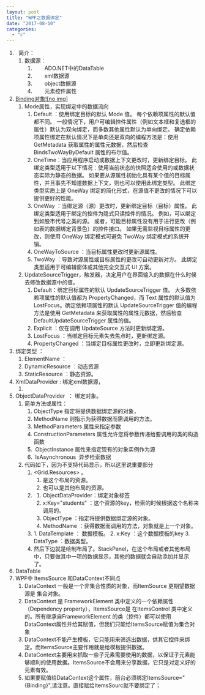 ```yaml
---
layout: post
title: "WPF之数据绑定"
date: "2017-08-10"
categories: 
  - "c"
---
```


1.   简介：
    1. 数据源：
        1. 　　ADO.NET中的DataTable
        2. 　　xml数据源
        3. 　　object数据源
        4. 　　元素控件属性
2. [Binding对象![no img]](http://127.0.0.1/wp-content/uploads/2017/08/061715297524204.png)
    1. Mode属性，实现绑定中的数据流向
        1. Default ：使用绑定目标的默认 Mode 值。 每个依赖项属性的默认值都不同。 一般情况下，用户可编辑控件属性（例如文本框和复选框的属性）默认为双向绑定，而多数其他属性默认为单向绑定。 确定依赖项属性绑定在默认情况下是单向还是双向的编程方法是：使用 GetMetadata 获取属性的属性元数据，然后检查 BindsTwoWayByDefault 属性的布尔值。
        2. OneTime：当应用程序启动或数据上下文更改时，更新绑定目标。 此绑定类型适用于以下情况：使用当前状态的快照适合使用的或数据状态实际为静态的数据。 如果要从源属性初始化具有某个值的目标属性，并且事先不知道数据上下文，则也可以使用此绑定类型。 此绑定类型实质上是 OneWay 绑定的简化形式，在源值不更改的情况下可以提供更好的性能。
        3. OneWay ：当绑定源（源）更改时，更新绑定目标（目标）属性。 此绑定类型适用于绑定的控件为隐式只读控件的情况。 例如，可以绑定到如股市代号之类的源。 或者，可能目标属性没有用于进行更改（例如表的数据绑定背景色）的控件接口。 如果无需监视目标属性的更改，则使用 OneWay 绑定模式可避免 TwoWay 绑定模式的系统开销。
        4. OneWayToSource ：当目标属性更改时更新源属性。
        5. TwoWay ：导致对源属性或目标属性的更改可自动更新对方。 此绑定类型适用于可编辑窗体或其他完全交互式 UI 方案。
    2. UpdateSourceTrigger，触发器，决定用户在界面输入的数据在什么时候去修改数据源中的值。
        1. Default：绑定目标属性的默认 UpdateSourceTrigger 值。 大多数依赖项属性的默认值都为 PropertyChanged，而 Text 属性的默认值为 LostFocus。确定依赖项属性的默认 UpdateSourceTrigger 值的编程方法是使用 GetMetadata 来获取属性的属性元数据，然后检查 DefaultUpdateSourceTrigger 属性的值。
        2. Explicit ：仅在调用 UpdateSource 方法时更新绑定源。
        3. LostFocus ：当绑定目标元素失去焦点时，更新绑定源。
        4. PropertyChanged ：当绑定目标属性更改时，立即更新绑定源。
3. 绑定类型 ：
    1. ElementName ：
    2. DynamicResource ：动态资源
    3. StaticResource ：静态资源。
4. XmlDataProvider : 绑定xml数据源，
    1. <XmlDataProvider x:Key="MyColors" Source="Colors.xml" XPath="colors"> </XmlDataProvider>
5. ObjectDataProvider  ： 绑定对象。
    1. 简单方法或属性：
        1. ObjectType 指定将提供数据绑定源的对象，
        2. MethodName 则指示为获得数据而需调用的方法。
        3. MethodParameters 属性来指定参数
        4. ConstructionParameters 属性允许您将参数传递给要调用的类的构造函数
        5.  ObjectInstance 属性来指定现有的对象实例作为源
        6.  IsAsynchronous  异步检索数据
    2. 代码如下，因为不支持代码显示，所以这里说重要部分
        1. <Grid.Resources> 。
            1. 是这个布局的资源。
            2. 也可以是其他布局的资源。
        2. <ObjectDataProvider x:Key="students" ObjectType="{x:Type local:StudentService}" MethodName="GetStudentList"></ObjectDataProvider>
            1. ObjectDataProvider：绑定对象标签
            2. x:Key="students" ：这个资源的key，检索的时候根据这个名称来调用的。
            3. ObjectType ：指定将提供数据绑定源的对象。
            4. MethodName ：获得数据而调用的方法，对象就是上一个对象。
        3. <DataTemplate x:Key="studentLayout" DataType="students">
            1. DataTemplate ： 数据模板。
            2. x:Key ：这个数据模板的key
            3. DataType ：数据类型。
        4. 然后下边就是绘制布局了。StackPanel，在这个布局或者其他布局中，只要做其中一项的数据显示，其他的数据就会自动添加并显示了。
6. DataTable
7. WPF中 ItemsSource 和DataContext不同点
    1. DataContext 一般是一个非集合性质的对象，而ItemSource 更期望数据源是 集合对象。
    2. DataContext 是 FrameworkElement 类中定义的一个依赖属性（Dependency property），ItemsSource是 在ItemsControl 类中定义的。所有继承自FrameworkElement 的类（控件）都可以使用DataContext属性并给其赋值，但我们只能给ItemsSource赋值为集合对象
    3. DataContext不能产生模板，它只能用来筛选出数据，供其它控件来绑定。而ItemsSource主要作用就是给模板提供数据。
    4. DataContext主要用来抓取一些子元素需要使用的数据，以保证子元素能够顺利的使用数据。ItemsSource不会用来分享数据，它只是对定义好的元素有效。
    5. 如果要赋值给DataContext这个属性，前台必须绑定ItemsSource="{Binding}",请注意。直接赋给ItemsSourc就不要绑定了；
